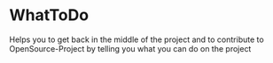 WhatToDo
========

Helps you to get back in the middle of the project and to contribute to OpenSource-Project by telling you what you can do on the project

